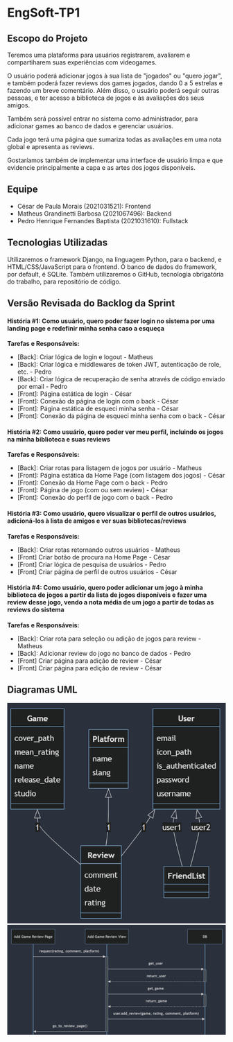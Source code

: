 # EngSoft-TP1

## Escopo do Projeto
Teremos uma plataforma para usuários registrarem, avaliarem e compartiharem suas experiências com videogames. 

O usuário poderá adicionar jogos à sua lista de "jogados" ou "quero jogar", e também poderá fazer reviews dos games jogados, dando 0 a 5 estrelas e fazendo um breve comentário. Além disso, o usuário poderá seguir outras pessoas, e ter acesso a biblioteca de jogos e às avaliações dos seus amigos.

Também será possível entrar no sistema como administrador, para adicionar games ao banco de dados e gerenciar usuários.

Cada jogo terá uma página que sumariza todas as avaliações em uma nota global e apresenta as reviews.

Gostaríamos também de implementar uma interface de usuário limpa e que evidencie principalmente a capa e as artes dos jogos disponíveis.


## Equipe
* César de Paula Morais (2021031521): Frontend
* Matheus Grandinetti Barbosa (2021067496): Backend
* Pedro Henrique Fernandes Baptista (2021031610): Fullstack

## Tecnologias Utilizadas
Utilizaremos o framework Django, na linguagem Python, para o backend, e HTML/CSS/JavaScript para o frontend. O banco de dados do framework, por default, é SQLite.
Também utilizaremos o GitHub, tecnologia obrigatória do trabalho, para repositório de código.

## Versão Revisada do Backlog da Sprint
#### História #1: Como usuário, quero poder fazer login no sistema por uma landing page e redefinir minha senha caso a esqueça
**Tarefas e Responsáveis:**
* [Back]: Criar lógica de login e logout - Matheus
* [Back]: Criar lógica e middlewares de token JWT, autenticação de role, etc. - Pedro
* [Back]: Criar lógica de recuperação de senha através de código enviado por email - Pedro
* [Front]: Página estática de login - César
* [Front]: Conexão da página de login com o back - César
* [Front]: Página estática de esqueci minha senha - César
* [Front]: Conexão da página de esqueci minha senha com o back - César

#### História #2: Como usuário, quero poder ver meu perfil, incluindo os jogos na minha biblioteca e suas reviews
**Tarefas e Responsáveis:**
* [Back]: Criar rotas para listagem de jogos por usuário - Matheus
* [Front]: Página estática da Home Page (com listagem dos jogos) - César
* [Front]: Conexão da Home Page com o back - Pedro
* [Front]: Página de jogo (com ou sem review) - César
* [Front]: Conexão do perfil de jogo com o back - Pedro

#### História #3: Como usuário, quero visualizar o perfil de outros usuários, adicioná-los à lista de amigos e ver suas bibliotecas/reviews
**Tarefas e Responsáveis:**
* [Back]: Criar rotas retornando outros usuários - Matheus
* [Front] Criar botão de procura na Home Page - César
* [Front] Criar lógica de pesquisa de usuários - Pedro
* [Front] Criar página de perfil de outros usuários - César

#### História #4: Como usuário, quero poder adicionar um jogo à minha biblioteca de jogos a partir da lista de jogos disponíveis e fazer uma review desse jogo, vendo a nota média de um jogo a partir de todas as reviews do sistema
**Tarefas e Responsáveis:**
* [Back]: Criar rota para seleção ou adição de jogos para review - Matheus
* [Back]: Adicionar review do jogo no banco de dados - Pedro
* [Front] Criar página para adição de review - César
* [Front] Criar página para edição de review - César

## Diagramas UML
![alt text](<readme_images/diagrama_de_classe.png>)
![alt text](<readme_images/diagrama_de_seq.png>)
